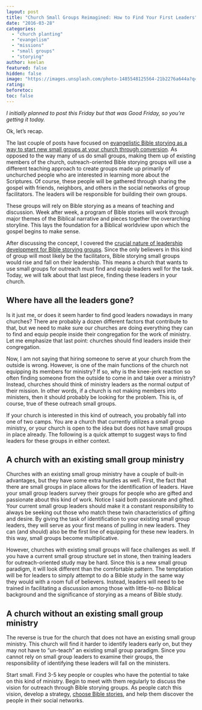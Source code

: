 ```yaml
---
layout: post
title: "Church Small Groups Reimagined: How to Find Your First Leaders"
date: "2016-03-28"
categories: 
  - "church planting"
  - "evangelism"
  - "missions"
  - "small groups"
  - "storying"
author: keelan
featured: false
hidden: false
image: "https://images.unsplash.com/photo-1485548125564-21b2276a644a?q=80&w=2016&auto=format&fit=crop&ixlib=rb-4.0.3&ixid=M3wxMjA3fDB8MHxwaG90by1wYWdlfHx8fGVufDB8fHx8fA%3D%3D"
rating:
beforetoc:
toc: false
---
```


_I initially planned to post this Friday but that was Good Friday, so you’re getting it today._

Ok, let’s recap.

The last couple of posts have focused on [evangelistic Bible storying as a way to start new small groups at your church through conversion](http://blog.keelancook.com/2016/03/church-small-groups-reimagined-use-them-for-outreach-through-bible-storying.html). As opposed to the way many of us do small groups, making them up of existing members of the church, outreach-oriented Bible storying groups will use a different teaching approach to create groups made up primarily of unchurched people who are interested in learning more about the Scriptures. Of course, these people will be gathered through sharing the gospel with friends, neighbors, and others in the social networks of group facilitators. The leaders will be responsible for building their own groups.

These groups will rely on Bible storying as a means of teaching and discussion. Week after week, a program of Bible stories will work through major themes of the Biblical narrative and pieces together the overarching storyline. This lays the foundation for a Biblical worldview upon which the gospel begins to make sense.

After discussing the concept, I covered the [crucial nature of leadership development for Bible storying groups](http://blog.keelancook.com/2016/03/church-small-groups-reimagined-leaders-that-make-leaders-through-bible-stories.html). Since the only believers in this kind of group will most likely be the facilitators, Bible storying small groups would rise and fall on their leadership. This means a church that wants to use small groups for outreach must find and equip leaders well for the task. Today, we will talk about that last piece, finding these leaders in your church.

## **Where have all the leaders gone?**

Is it just me, or does it seem harder to find good leaders nowadays in many churches? There are probably a dozen different factors that contribute to that, but we need to make sure our churches are doing everything they can to find and equip people inside their congregation for the work of ministry. Let me emphasize that last point: churches should find leaders inside their congregation.

Now, I am not saying that hiring someone to serve at your church from the outside is wrong. However, is one of the main functions of the church not equipping its members for ministry? If so, why is the knee-jerk reaction so often finding someone from the outside to come in and take over a ministry? Instead, churches should think of ministry leaders as the normal output of their mission. In other words, if a church is not making members into ministers, then it should probably be looking for the problem. This is, of course, true of these outreach small groups.

If your church is interested in this kind of outreach, you probably fall into one of two camps. You are a church that currently utilizes a small group ministry, or your church is open to the idea but does not have small groups in place already. The following is a quick attempt to suggest ways to find leaders for these groups in either context.

## **A church with an existing small group ministry**

Churches with an existing small group ministry have a couple of built-in advantages, but they have some extra hurdles as well. First, the fact that there are small groups in place allows for the identification of leaders. Have your small group leaders survey their groups for people who are gifted and passionate about this kind of work. Notice I said both passionate and gifted. Your current small group leaders should make it a constant responsibility to always be seeking out those who match these twin characteristics of gifting and desire. By giving the task of identification to your existing small group leaders, they will serve as your first means of pulling in new leaders. They can (and should) also be the first line of equipping for these new leaders. In this way, small groups become multiplicative.

However, churches with existing small groups will face challenges as well. If you have a current small group structure set in stone, then training leaders for outreach-oriented study may be hard. Since this is a new small group paradigm, it will look different than the comfortable pattern. The temptation will be for leaders to simply attempt to do a Bible study in the same way they would with a room full of believers. Instead, leaders will need to be trained in facilitating a discussion among those with little-to-no Biblical background and the significance of storying as a means of Bible study.

## **A church without an existing small group ministry**

The reverse is true for the church that does not have an existing small group ministry. This church will find it harder to identify leaders early on, but they may not have to “un-teach” an existing small group paradigm. Since you cannot rely on small group leaders to examine their groups, the responsibility of identifying these leaders will fall on the ministers.

Start small. Find 3-5 key people or couples who have the potential to take on this kind of ministry. Begin to meet with them regularly to discuss the vision for outreach through Bible storying groups. As people catch this vision, develop a strategy, [choose Bible stories](http://blog.keelancook.com/2016/01/telling-the-greatest-story-a-crash-course-in-bible-storying.html), and help them discover the people in their social networks.
